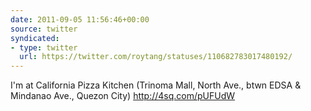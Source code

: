 ```yaml
---
date: 2011-09-05 11:56:46+00:00
source: twitter
syndicated:
- type: twitter
  url: https://twitter.com/roytang/statuses/110682783017480192/
---
```


I'm at California Pizza Kitchen (Trinoma Mall, North Ave., btwn EDSA & Mindanao Ave., Quezon City) http://4sq.com/pUFUdW